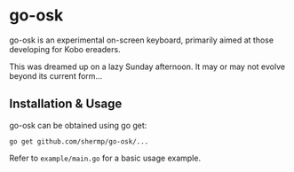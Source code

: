 # go-osk
go-osk is an experimental on-screen keyboard, primarily aimed at those developing for Kobo ereaders.

This was dreamed up on a lazy Sunday afternoon. It may or may not evolve beyond its current form...

## Installation & Usage

go-osk can be obtained using go get:
```
go get github.com/shermp/go-osk/...
```

Refer to `example/main.go` for a basic usage example.